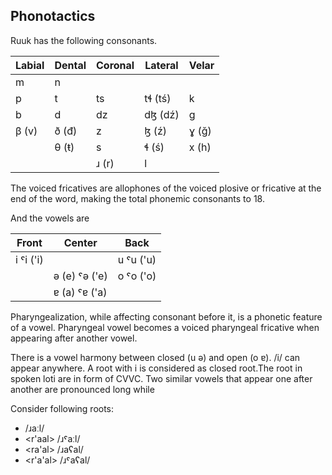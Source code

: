 ## Phonotactics

Ruuk has the following consonants.

| Labial | Dental | Coronal | Lateral | Velar |
| ------ | ------ | ------- | ------- | ----- |
| m      | n      |         |         |       |
| p      | t      | ts      | tɬ (tś) | k     |
| b      | d      | dz      | dɮ (dź) | g     |
| β (v)  | ð (đ)  | z       | ɮ (ź)   | ɣ (ğ) |
|        | θ (ŧ)  | s       | ɬ (ś)   | x (h) |
|        |        | ɹ (r)   | l       |       |

The voiced fricatives are allophones of the voiced plosive or fricative at the end of the word, making the total phonemic consonants to 18.

And the vowels are

| Front     | Center        | Back      |
| --------- | ------------- | --------- |
| i ˤi ('i) |               | u ˤu ('u) |
|           | ə (e) ˤə ('e) | o ˤo ('o) |
|           | ɐ (a) ˤɐ ('a) |           |

Pharyngealization, while affecting consonant before it, is a phonetic feature of a vowel. Pharyngeal vowel becomes a voiced pharyngeal fricative when appearing after another vowel.

There is a vowel harmony between closed (u ə) and open (o ɐ). /i/ can appear anywhere. A root with i is considered as closed root.The root in spoken loti are in form of CVVC. Two similar vowels that appear one after another are pronounced long while

Consider following roots:

- <raal> /ɹaːl/
- <r'aal> /ɹˤaːl/
- <ra'al> /ɹaʕal/
- <r'a'al> /ɹˤaʕal/
